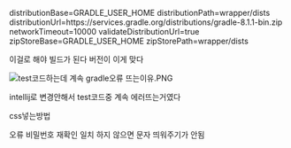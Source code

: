 distributionBase=GRADLE_USER_HOME
distributionPath=wrapper/dists
distributionUrl=https\://services.gradle.org/distributions/gradle-8.1.1-bin.zip
networkTimeout=10000
validateDistributionUrl=true
zipStoreBase=GRADLE_USER_HOME
zipStorePath=wrapper/dists


이걸로 해야 빌드가 된다 버전이 이게 맞다

![test코드하는데 계속 gradle오류 뜨는이유.PNG](..%2F..%2FUsers%2F%EC%B5%9C%EC%B9%98%EC%96%B8%2FOneDrive%2F%EC%82%AC%EC%A7%84%2F%EC%8A%A4%ED%81%AC%EB%A6%B0%EC%83%B7%2Ftest%EC%BD%94%EB%93%9C%ED%95%98%EB%8A%94%EB%8D%B0%20%EA%B3%84%EC%86%8D%20gradle%EC%98%A4%EB%A5%98%20%EB%9C%A8%EB%8A%94%EC%9D%B4%EC%9C%A0.PNG)

intellij로 변경안해서 test코드중 계속 에러뜨는거였다



<link rel="stylesheet" href="/css/regiestcss/regietst.css"> css넣는방법


오류
비밀번호 재확인 일치 하지 않으면 문자 띄워주기가 안됨
